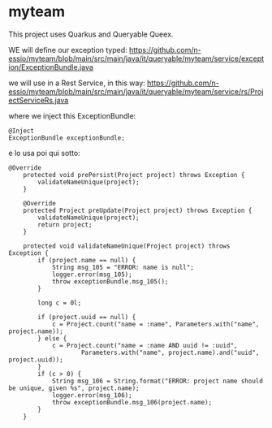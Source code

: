 # myteam

This project uses Quarkus and Queryable Queex.


WE will define our exception typed:
https://github.com/n-essio/myteam/blob/main/src/main/java/it/queryable/myteam/service/exception/ExceptionBundle.java

we will use in a Rest Service, in this way:
https://github.com/n-essio/myteam/blob/main/src/main/java/it/queryable/myteam/service/rs/ProjectServiceRs.java

where we inject this ExceptionBundle:
```
@Inject
ExceptionBundle exceptionBundle;
```

e lo usa poi qui sotto:
```
@Override
	protected void prePersist(Project project) throws Exception {
		validateNameUnique(project);
	}

	@Override
	protected Project preUpdate(Project project) throws Exception {
		validateNameUnique(project);
		return project;
	}

	protected void validateNameUnique(Project project) throws Exception {
		if (project.name == null) {
			String msg_105 = "ERROR: name is null";
			logger.error(msg_105);
			throw exceptionBundle.msg_105();
		}

		long c = 0l;

		if (project.uuid == null) {
			c = Project.count("name = :name", Parameters.with("name", project.name));
		} else {
			c = Project.count("name = :name AND uuid != :uuid",
					Parameters.with("name", project.name).and("uuid", project.uuid));
		}
		if (c > 0) {
			String msg_106 = String.format("ERROR: project name should be unique, given %s", project.name);
			logger.error(msg_106);
			throw exceptionBundle.msg_106(project.name);
		}
	}
```

